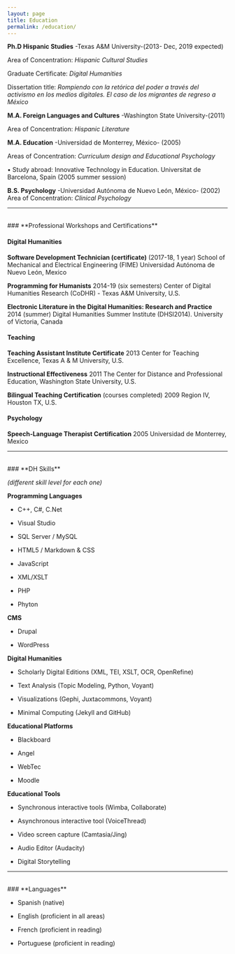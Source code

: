 ```yaml
---
layout: page
title: Education
permalink: /education/
---
```



**Ph.D Hispanic Studies**  -Texas A&M University-(2013- Dec, 2019 expected)

Area of Concentration: *Hispanic Cultural Studies*

Graduate Certificate: *Digital Humanities*

Dissertation title: *Rompiendo con la retórica del poder a través del activismo en los medios digitales. El caso de los migrantes de regreso a México*

**M.A. Foreign Languages and Cultures**  -Washington State University-(2011)

Area of Concentration: *Hispanic Literature*

**M.A. Education** -Universidad de Monterrey, México- (2005)

Areas of Concentration: *Curriculum design and Educational Psychology*

•	Study abroad: Innovative Technology in Education.
 Universitat de Barcelona, Spain (2005 summer session)

**B.S. Psychology** -Universidad Autónoma de Nuevo León, México- (2002)
Area of Concentration: *Clinical Psychology*

---------------------------------------------------------------------
<br>
### **Professional Workshops and Certifications**

#### **Digital Humanities**


**Software Development Technician (certificate)** (2017-18, 1 year)
School of Mechanical and Electrical Engineering (FIME) Universidad Autónoma de Nuevo León, Mexico

**Programming for Humanists** 2014-19 (six semesters)
Center of Digital Humanities Research (CoDHR) - Texas A&M University, U.S.

**Electronic Literature in the Digital Humanities: Research and Practice** 2014 (summer)
Digital Humanities Summer Institute (DHSI2014). University of Victoria, Canada


#### **Teaching**

**Teaching Assistant Institute Certificate**  2013
Center for Teaching Excellence, Texas A & M University, U.S.

**Instructional Effectiveness** 2011
The Center for Distance and Professional Education, Washington State University, U.S.

**Bilingual Teaching Certification** (courses completed) 2009
Region IV, Houston TX, U.S.


#### **Psychology**

**Speech-Language Therapist Certification** 2005
Universidad de Monterrey, Mexico

---------------------------------------------------------------------
<br>
### **DH Skills**

*(different skill level for each one)*

**Programming Languages**

  * C++, C#, C.Net

  * Visual Studio

  * SQL Server / MySQL

  * HTML5 / Markdown & CSS

  * JavaScript

  * XML/XSLT

  * PHP

  * Phyton


**CMS**

  * Drupal

  * WordPress


**Digital Humanities**

  * Scholarly Digital Editions (XML, TEI, XSLT, OCR, OpenRefine)

  * Text Analysis (Topic Modeling, Python, Voyant)

  * Visualizations (Gephi, Juxtacommons, Voyant)

  * Minimal Computing (Jekyll and GitHub)


**Educational Platforms**

  * Blackboard

  * Angel

  * WebTec

  * Moodle


**Educational Tools**

  * Synchronous interactive tools (Wimba, Collaborate)

  * Asynchronous interactive tool (VoiceThread)

  * Video screen capture (Camtasia/Jing)

  * Audio Editor (Audacity)

  * Digital Storytelling


  -------------------------------------------------------------------
<br>
### **Languages**

* Spanish (native)

* English (proficient in all areas)

* French (proficient in reading)

* Portuguese (proficient in reading)
